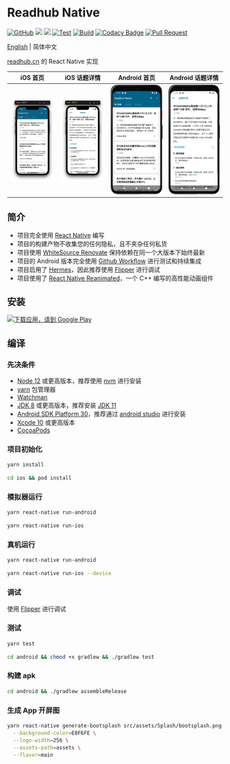 # Readhub Native

[![GitHub](https://img.shields.io/github/license/shensven/Readhubn)](./LICENSE)
[![](https://img.shields.io/github/package-json/dependency-version/shensven/Readhubn/react)](./package.json)
[![](https://img.shields.io/github/package-json/dependency-version/shensven/Readhubn/react-native)](./package.json)
[![Test](https://github.com/shensven/Readhubn/actions/workflows/next.yml/badge.svg?branch=next)](https://github.com/shensven/Readhubn/actions/workflows/next.yml)
[![Build](https://github.com/shensven/Readhubn/actions/workflows/main.yml/badge.svg?branch=main)](https://github.com/shensven/Readhubn/actions/workflows/main.yml)
[![Codacy Badge](https://api.codacy.com/project/badge/Grade/dbb74998402143fabf05c354f0984b32)](https://app.codacy.com/gh/shensven/Readhubn?utm_source=github.com&utm_medium=referral&utm_content=shensven/Readhubn&utm_campaign=Badge_Grade_Settings)
[![Pull Request](https://img.shields.io/badge/pull%20request-welcome-brightgreen)](https://github.com/shensven/Readhubn/pulls)

[English](./README.md) | 简体中文

[readhub.cn](https://readhub.cn) 的 React Native 实现

|                         iOS 首页                         |                       iOS 话题详情                       |                       Android 首页                       |                     Android 话题详情                     |
| :------------------------------------------------------: | :------------------------------------------------------: | :------------------------------------------------------: | :------------------------------------------------------: |
| ![Screenshot 1](src/assets/Screenshots/screenshot-1.png) | ![Screenshot 2](src/assets/Screenshots/screenshot-2.png) | ![Screenshot 4](src/assets/Screenshots/screenshot-4.png) | ![Screenshot 5](src/assets/Screenshots/screenshot-5.png) |

## 简介

- 项目完全使用 [React Native](https://reactnative.dev) 编写
- 项目的构建产物不收集您的任何隐私，且不夹杂任何私货
- 项目使用 [WhiteSource Renovate](https://www.whitesourcesoftware.com/free-developer-tools/renovate) 保持依赖在同一个大版本下始终最新
- 项目的 Android 版本完全使用 [Github Workflow](https://github.com/shensven/Readhubn/actions) 进行测试和持续集成
- 项目启用了 [Hermes](https://hermesengine.dev)，因此推荐使用 [Flipper](https://fbflipper.com) 进行调试
- 项目使用了 [React Native Reanimated](https://docs.swmansion.com/react-native-reanimated)，一个 C++ 编写的高性能动画组件

## 安装

<a href='https://play.google.com/store/apps/details?id=com.shensven.readhubn'><img width="153" alt='下载应用，请到 Google Play' src='https://play.google.com/intl/en_us/badges/static/images/badges/zh-cn_badge_web_generic.png'/></a>

## 编译

### 先决条件

- [Node 12](https://nodejs.org) 或更高版本，推荐使用 [nvm](https://github.com/nvm-sh/nvm) 进行安装
- [yarn](https://yarnpkg.com/getting-started/install) 包管理器
- [Watchman](https://formulae.brew.sh/formula/watchman)
- [JDK 8](https://formulae.brew.sh/formula/openjdk@8) 或更高版本，推荐安装 [JDK 11](https://formulae.brew.sh/formula/openjdk@11)
- [Android SDK Platform 30](https://developer.android.com/studio/releases/platforms)，推荐通过 [android studio](https://developer.android.com/studio) 进行安装
- [Xcode 10](https://developer.apple.com/xcode/resources) 或更高版本
- [CocoaPods](https://guides.cocoapods.org/using/getting-started.html)

### 项目初始化

```sh
yarn install
```

```sh
cd ios && pod install
```

### 模拟器运行

```sh
yarn react-native run-android
```

```sh
yarn react-native run-ios
```

### 真机运行

```sh
yarn react-native run-android
```

```sh
yarn react-native run-ios --device
```

### 调试

使用 [Flipper](https://fbflipper.com/) 进行调试

### 测试

```sh
yarn test
```

```sh
cd android && chmod +x gradlew && ./gradlew test
```

### 构建 apk

```sh
cd android && ./gradlew assembleRelease
```

### 生成 App 开屏图

```sh
yarn react-native generate-bootsplash src/assets/Splash/bootsplash.png \
  --background-color=E8F6FE \
  --logo-width=256 \
  --assets-path=assets \
  --flavor=main
```
